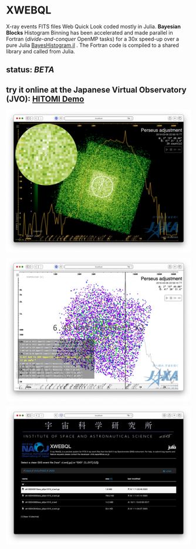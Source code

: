 # XWEBQL

X-ray events FITS files Web Quick Look coded mostly in Julia. **Bayesian Blocks** Histogram Binning has been accelerated and made parallel in Fortran (_*divide-and-conquer*_ OpenMP tasks) for a 30x speed-up over a pure Julia [BayesHistogram.jl](https://github.com/francescoalemanno/BayesHistogram.jl) . The Fortran code is compiled to a shared library and called from Julia.

## status: _*BETA*_

## try it online at the Japanese Virtual Observatory (JVO): [HITOMI Demo](http://jvo.nao.ac.jp/portal/xwebql.do)

![Alt text](XWEBQL1.jpg?raw=true "JAXA/JVO X-ray WebQL")

![Alt text](AtomDB.jpg?raw=true "XWEBQL AtomDB integration")

![Alt text](XWEBQL2.jpg?raw=true "JAXA/JVO X-ray WebQL")